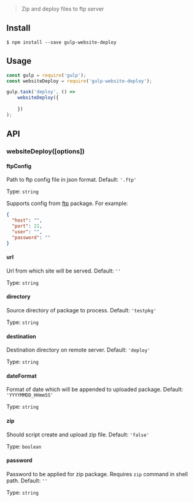 >Zip and deploy files to ftp server

## Install

```
$ npm install --save gulp-website-deploy
```

## Usage
```js
const gulp = require('gulp');
const websiteDeploy = require('gulp-website-deploy');

gulp.task('deploy', () =>
    websiteDeploy({
    
    })	
);
```

## API

### websiteDeploy([options])

#### ftpConfig
  
Path to ftp config file in json format. Default: `'.ftp'`
  
Type: `string`

Supports config from [ftp](https://www.npmjs.com/package/ftp) package. For example: 
```json
{
  "host": "",
  "port": 21,
  "user": "",
  "password": ""
}
```

#### url
  
Url from which site will be served. Default: `''` 
  
Type: `string`

#### directory
  
Source directory of package to process. Default: `'testpkg'` 
  
Type: `string`

#### destination
  
Destination directory on remote server. Default: `'deploy'` 
  
Type: `string`

#### dateFormat
  
Format of date which will be appended to uploaded package. Default: `'YYYYMMDD_HHmmSS'` 
  
Type: `string`

#### zip
  
Should script create and upload zip file. Default: `'false'` 
  
Type: `boolean`

#### password
  
Password to be applied for zip package. Requires `zip` command in shell path. Default: `''` 
  
Type: `string`
